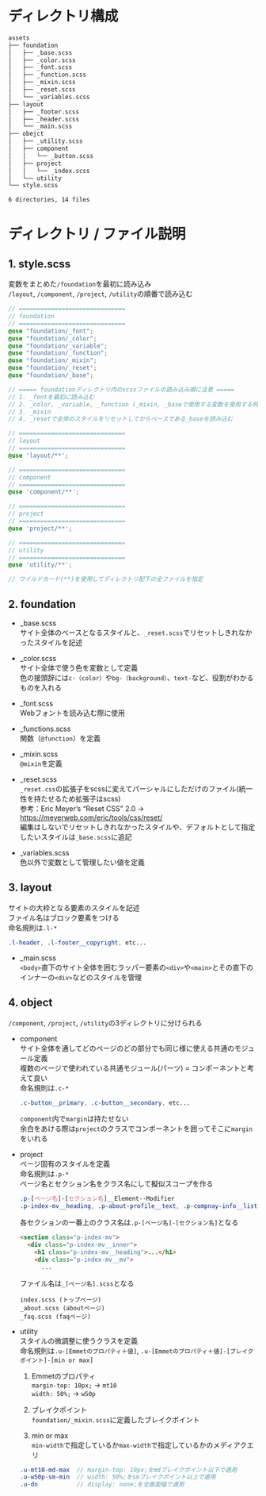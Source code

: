 # ディレクトリ構成
```bash
assets
├── foundation
│   ├── _base.scss
│   ├── _color.scss
│   ├── _font.scss
│   ├── _function.scss
│   ├── _mixin.scss
│   ├── _reset.scss
│   └── _variables.scss
├── layout
│   ├── _footer.scss
│   ├── _header.scss
│   └── _main.scss
├── obejct
│   ├── _utility.scss
│   ├── component
│   │   └── _button.scss
│   ├── project
│   │   └── _index.scss
│   └── utility
└── style.scss

6 directories, 14 files
```

# ディレクトリ / ファイル説明
## 1. style.scss  
変数をまとめた`/foundation`を最初に読み込み  
`/layout`, `/component`, `/project`, `/utility`の順番で読み込む  
  ```scss
  // ==============================
  // foundation
  // ==============================
  @use "foundation/_font";
  @use "foundation/_color";
  @use "foundation/_variable";
  @use "foundation/_function";
  @use "foundation/_mixin";
  @use "foundation/_reset";
  @use "foundation/_base";

  // ===== foundationディレクトリ内のscssファイルの読み込み順に注意 =====
  // 1. _fontを最初に読み込む
  // 2. _color, _variable, _function (_mixin, _baseで使用する変数を使用する時のために先に読み込んでおく)
  // 3. _mixin
  // 4. _resetで全体のスタイルをリセットしてからベースである_baseを読み込む

  // ==============================
  // layout
  // ==============================
  @use 'layout/**';

  // ==============================
  // component
  // ==============================
  @use 'component/**';

  // ==============================
  // project
  // ==============================
  @use 'project/**';

  // ==============================
  // utility
  // ==============================
@use 'utility/**';

  // ワイルドカード(**)を使用してディレクトリ配下の全ファイルを指定
  ```

## 2. foundation  
  - _base.scss  
  サイト全体のベースとなるスタイルと、`_reset.scss`でリセットしきれなかったスタイルを記述

  - _color.scss  
  サイト全体で使う色を変数として定義  
  色の接頭辞には`c-（color）`や`bg-（background）`、`text-`など、役割がわかるものを入れる

  - _font.scss  
  Webフォントを読み込む際に使用

  - _functions.scss  
  関数（`@function`）を定義

  - _mixin.scss  
  `@mixin`を定義

  - _reset.scss  
  `_reset.css`の拡張子をscssに変えてパーシャルにしただけのファイル(統一性を持たせるため拡張子はscss)  
  参考：Eric Meyer’s “Reset CSS” 2.0  → https://meyerweb.com/eric/tools/css/reset/  
  編集はしないでリセットしきれなかったスタイルや、デフォルトとして指定したいスタイルは`_base.scss`に追記  

  - _variables.scss  
  色以外で変数として管理したい値を定義  

## 3. layout  
サイトの大枠となる要素のスタイルを記述  
ファイル名はブロック要素をつける  
命名規則は`.l-*`  
  ```css
  .l-header, .l-footer__copyright, etc...
  ```  
  - _main.scss  
  `<body>`直下のサイト全体を囲むラッパー要素の`<div>`や`<main>`とその直下のインナーの`<div>`などのスタイルを管理  

## 4. object  
`/component`, `/project`, `/utility`の3ディレクトリに分けられる
  - component  
  サイト全体を通してどのページのどの部分でも同じ様に使える共通のモジュール定義  
  複数のページで使われている共通モジュール(パーツ) = コンポーネントと考えて良い  
  命名規則は`.c-*`  
    ```css
    .c-button__primary, .c-button__secondary, etc...  
    ```
    `component`内で`margin`は持たせない  
    余白をあける際は`project`のクラスでコンポーネントを囲ってそこに`margin`をいれる  

  - project  
  ページ固有のスタイルを定義  
  命名規則は`.p-*`  
  ページ名とセクション名をクラス名にして擬似スコープを作る  
    ```css
    .p-[ページ名]-[セクション名]__Element--Modifier
    .p-index-mv__heading, .p-about-profile__text, .p-compnay-info__list, etc...
    ```  
    各セクションの一番上のクラス名は`.p-[ページ名]-[セクション名]`となる
    ```html
    <section class="p-index-mv">
      <div class="p-index-mv__inner">
        <h1 class="p-index-mv__heading">...</h1>
        <div class="p-index-mv__mv">
          ...
    ```
    ファイル名は`_[ページ名].scss`となる
    ```
    index.scss (トップページ)
    _about.scss (aboutページ)
    _faq.scss (faqページ)
    ```
  - utility  
  スタイルの微調整に使うクラスを定義  
  命名規則は`.u-[Emmetのプロパティ＋値]`, `.u-[Emmetのプロパティ＋値]-[ブレイクポイント]-[min or max]`  
    1. Emmetのプロパティ  
       `margin-top: 10px;` → `mt10`  
       `width: 50%;` → `w50p`  

    2. ブレイクポイント  
       `foundation/_mixin.scss`に定義したブレイクポイント
    
    3. min or max  
       `min-width`で指定しているか`max-width`で指定しているかのメディアクエリ  
    
      ```scss
      .u-mt10-md-max  // margin-top: 10px;をmdブレイクポイント以下で適用
      .u-w50p-sm-min  // width: 50%;をsmブレイクポイント以上で適用
      .u-dn           // display: none;を全画面幅で適用
      ```
